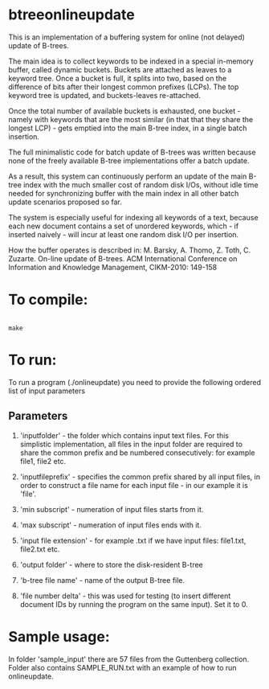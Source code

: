 btreeonlineupdate
=================

This is an implementation  of a buffering system for online (not delayed) update of B-trees.

The main idea is to collect keywords to be indexed in a special in-memory buffer, called dynamic buckets.
Buckets are attached as leaves to a keyword tree. Once a bucket is full, it splits into two, 
based on the difference of bits after their longest common prefixes (LCPs).
The top keyword tree is updated, and buckets-leaves re-attached.

Once the total number of available buckets is exhausted, one bucket -
namely with keywords that are the most similar (in that that they share the longest LCP) - 
gets emptied into the main B-tree index, in a single batch insertion.

The full minimalistic code for batch update of B-trees was written 
because none of the freely available B-tree implementations offer a batch update.

As a result, this system can continuously perform an update of the main B-tree index 
with the much smaller cost of random disk I/Os, without idle time needed for synchronizing buffer with the main index 
in all other batch update scenarios proposed so far.

The system is especially useful for indexing all keywords of a text, 
because each new document contains a set of unordered keywords, 
which - if inserted naively - will incur at least one random disk I/O per insertion.

How the buffer operates is described in:
M. Barsky, A. Thomo, Z. Toth, C. Zuzarte. 
On-line update of B-trees. 
ACM International Conference on Information and Knowledge Management, CIKM-2010: 149-158


<h1>To compile:</h1>
<pre><code>
make
</pre></code>

<h1>To run:</h1>

To run a program (./onlineupdate) you need to provide the following ordered list of input parameters

<h2>Parameters</h2>

1. 'inputfolder' - the folder which contains input text files. 
For this simplistic implementation, all files in the input folder are required 
to share the common prefix and be numbered consecutively: for example file1, file2 etc.

2. 'inputfileprefix' - specifies the common prefix shared by all input files, 
in order to construct a file name for each input file - in our example it is 'file'.

3. 'min subscript' - numeration of input files starts from it.

4. 'max subscript' - numeration of input files ends with it.

5. 'input file extension' - for example .txt if we have input files: file1.txt, file2.txt etc.

6. 'output folder' - where to store the disk-resident B-tree

7. 'b-tree file name' - name of the output B-tree file.

6. 'file number delta' - this was used for testing (to insert different document IDs by running the program on the same input). Set it to 0.


<h1>Sample usage:</h1>

In folder 'sample_input' there are 57 files from the Guttenberg collection.
Folder also contains SAMPLE_RUN.txt with an example of how to run onlineupdate.


